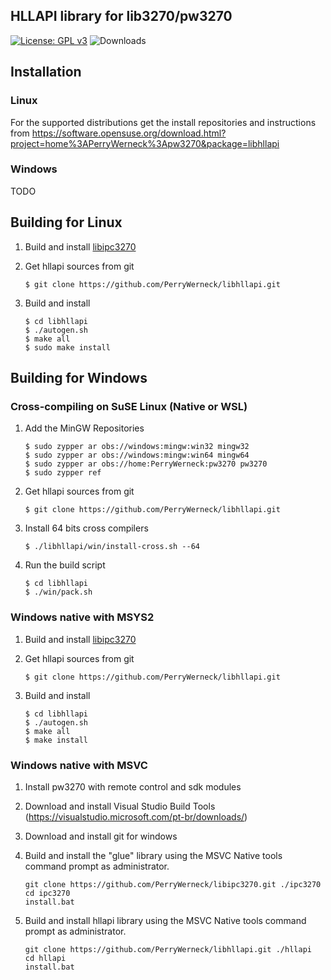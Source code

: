 
## HLLAPI library for lib3270/pw3270

[![License: GPL v3](https://img.shields.io/badge/License-GPL%20v3-blue.svg)](https://www.gnu.org/licenses/gpl-3.0)
![Downloads](https://img.shields.io/github/downloads/PerryWerneck/libhllapi/total.svg)

## Installation

### Linux

For the supported distributions get the install repositories and instructions from https://software.opensuse.org/download.html?project=home%3APerryWerneck%3Apw3270&package=libhllapi

### Windows

TODO

## Building for Linux

1. Build and install [libipc3270](../../../libipc3270)


2. Get hllapi sources from git

	```
	$ git clone https://github.com/PerryWerneck/libhllapi.git
	```

3. Build and install

	```
	$ cd libhllapi
	$ ./autogen.sh
	$ make all
	$ sudo make install
	```

## Building for Windows

### Cross-compiling on SuSE Linux (Native or WSL)

1. Add the MinGW Repositories

	```shell
	$ sudo zypper ar obs://windows:mingw:win32 mingw32
	$ sudo zypper ar obs://windows:mingw:win64 mingw64
	$ sudo zypper ar obs://home:PerryWerneck:pw3270 pw3270
	$ sudo zypper ref
	```

2. Get hllapi sources from git

	```
	$ git clone https://github.com/PerryWerneck/libhllapi.git
	```

3. Install 64 bits cross compilers

	```
	$ ./libhllapi/win/install-cross.sh --64
	```

4. Run the build script

	```shell
	$ cd libhllapi
	$ ./win/pack.sh
	```

### Windows native with MSYS2

1. Build and install [libipc3270](../../../libipc3270)

2. Get hllapi sources from git

	```
	$ git clone https://github.com/PerryWerneck/libhllapi.git
	```

3. Build and install

	```
	$ cd libhllapi
	$ ./autogen.sh
	$ make all
	$ make install
	```

### Windows native with MSVC

1. Install pw3270 with remote control and sdk modules

2. Download and install Visual Studio Build Tools (https://visualstudio.microsoft.com/pt-br/downloads/)

3. Download and install git for windows

4. Build and install the "glue" library using the MSVC Native tools command prompt as administrator.

	```shell
	git clone https://github.com/PerryWerneck/libipc3270.git ./ipc3270
	cd ipc3270
	install.bat
	```

5. Build and install hllapi library using the MSVC Native tools command prompt as administrator.

	```shell
	git clone https://github.com/PerryWerneck/libhllapi.git ./hllapi
	cd hllapi
	install.bat
	```
